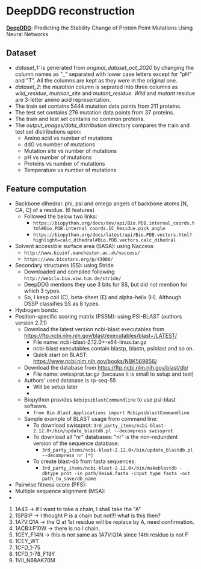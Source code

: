 # DeepDDG reconstruction

**[DeepDDG](https://pubs.acs.org/doi/10.1021/acs.jcim.8b00697)**: Predicting the Stability Change of Protein Point Mutations Using Neural Networks

## Dataset

* *dataset_1:* is generated from *original_dataset_oct_2020* by changing the column names as "_" separated with lower case letters except for "pH" and "T". All the columns are kept as they were in the original one.
* *dataset_2*: the *mutation* column is seprated into three columns as *wild_residue*, *mutaion_site* and *mutant_residue*. *Wild* and *mutant* residue are 3-letter amino acid representation.
* The train set contains 5444 mutation data points from 211 proteins.
* The test set contains 276 mutation data points from 37 proteins.
* The train and test set contains no common proteins.
* The *output_images/data_distribution* directory compares the train and test set distributions upon:
  * Amino acid vs number of mutations
  * ddG vs number of mutations
  * Mutation site vs number of mutations
  * pH vs number of mutations
  * Proteins vs number of mutations
  * Temperature vs number of mutations

## Feature computation

* Backbone dihedral: phi, psi and omega angels of backbone atoms [N, CA, C] of a residue. (6 features)
  * Followed the below two links:
    * `https://biopython.org/docs/dev/api/Bio.PDB.internal_coords.html#Bio.PDB.internal_coords.IC_Residue.pick_angle`
    * `https://biopython.org/docs/latest/api/Bio.PDB.vectors.html?highlight=calc_dihedral#Bio.PDB.vectors.calc_dihedral`
* Solvent accessible surface area (SASA): using Naccess
  * `http://www.bioinf.manchester.ac.uk/naccess/`
  * `https://www.biostars.org/p/43000/`
* Secondary structures (SS): using Stride
  * Downloaded and compiled following `http://webclu.bio.wzw.tum.de/stride/`
  * DeepDDG mentions they use 3 bits for SS, but did not mention for which 3 types.
  * So, I keep coil (C), beta-sheet (E) and alpha-helix (H). Although DSSP classifies SS as 8 types.
* Hydrogen bonds:
* Position-specific scoring matrix (PSSM): using PSI-BLAST (authors version 2.7.1)
  * Download the latest version ncbi-blast executables from https://ftp.ncbi.nlm.nih.gov/blast/executables/blast+/LATEST/
    * File name: ncbi-blast-2.12.0+-x64-linux.tar.gz
    * ncbi-blast executables contain blastp, blastn, psiblast and so on.
    * Quick start on BLAST: https://www.ncbi.nlm.nih.gov/books/NBK569856/
  * Download the database from https://ftp.ncbi.nlm.nih.gov/blast/db/
    * File name: swissprot.tar.gz (because it is small to setup and test)
  * Authors' used database is rp-seq-55
    * Will be setup later
    *
  * Biopython provides `NcbipsiblastCommandline` to use psi-blast software.
    * `from Bio.Blast.Applications import NcbipsiblastCommandline`
  * Sample example of BLAST usage from command line:
    * To download swissprot: `3rd_party_items/ncbi-blast-2.12.0+/bin/update_blastdb.pl --decompress swissprot`
    * To download all "nr" databases: "nr" is the non-redundent version of the sequence database.
      * `3rd_party_items/ncbi-blast-2.12.0+/bin/update_blastdb.pl --decompress nr [*]`
    * To create blast-db from fasta sequences:
      * `3rd_party_items/ncbi-blast-2.12.0+/bin/makeblastdb -dbtype prot -in path/4eiuA.fasta -input_type fasta -out path_to_save/db_name`
* Pairwise fitness score (PFS):
* Multiple sequence alignment (MSA):
*

1. 1A43 -> if I want to take a chain, I shall take the "A"
2. 1SPB:P -> I thought P is a chain but not!!! what is this then?
3. 1A7V:Q1A -> the Q at 1st residue will be replace by A, need confirmation.
4. 1ACB:I:F10W -> there is no I chain,
5. 1CEY_F14N -> this is not same as 1A7V:Q1A since 14th residue is not F
6. 1CEY_WT
7. 1CFD_1-75
8. 1CFD_1-78_F19Y
9. 1VII_N68AK70M
